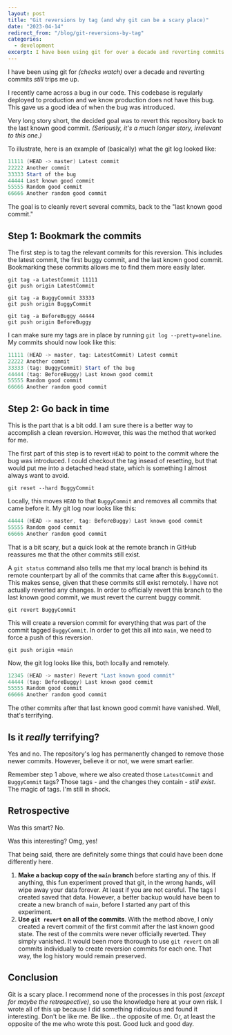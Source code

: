 ```yaml
---
layout: post
title: "Git reversions by tag (and why git can be a scary place)"
date: "2023-04-14"
redirect_from: "/blog/git-reversions-by-tag"
categories:
  - development
excerpt: I have been using git for over a decade and reverting commits still trips me up.
---
```


I have been using git for _(checks watch)_ over a decade and reverting commits _still_ trips me up. 

I recently came across a bug in our code. This codebase is regularly deployed to production and we know production does not have this bug. This gave us a good idea of when the bug was introduced. 

Very long story short, the decided goal was to revert this repository back to the last known good commit. _(Seriously, it's a much longer story, irrelevant to this one.)_

To illustrate, here is an example of (basically) what the git log looked like:

```powershell
11111 (HEAD -> master) Latest commit
22222 Another commit
33333 Start of the bug
44444 Last known good commit
55555 Random good commit
66666 Another random good commit
```

The goal is to cleanly revert several commits, back to the "last known good commit."


## Step 1: Bookmark the commits

The first step is to tag the relevant commits for this reversion. This includes the latest commit, the first buggy commit, and the last known good commit. Bookmarking these commits allows me to find them more easily later.

```
git tag -a LatestCommit 11111
git push origin LatestCommit

git tag -a BuggyCommit 33333
git push origin BuggyCommit

git tag -a BeforeBuggy 44444
git push origin BeforeBuggy
```

I can make sure my tags are in place by running `git log --pretty=oneline`. My commits should now look like this:

```powershell
11111 (HEAD -> master, tag: LatestCommit) Latest commit
22222 Another commit
33333 (tag: BuggyCommit) Start of the bug
44444 (tag: BeforeBuggy) Last known good commit
55555 Random good commit
66666 Another random good commit
```


## Step 2: Go back in time

This is the part that is a bit odd. I am sure there is a better way to accomplish a clean reversion. However, this was the method that worked for me.

The first part of this step is to revert `HEAD` to point to the commit where the bug was introduced. I could checkout the tag insead of resetting, but that would put me into a detached head state, which is something I almost always want to avoid.

```
git reset --hard BuggyCommit
```

Locally, this moves `HEAD` to that `BuggyCommit` and removes all commits that came before it. My git log now looks like this:

```powershell
44444 (HEAD -> master, tag: BeforeBuggy) Last known good commit
55555 Random good commit
66666 Another random good commit
```

That is a bit scary, but a quick look at the remote branch in GitHub reassures me that the other commits still exist. 

A `git status` command also tells me that my local branch is behind its remote counterpart by all of the commits that came after this `BuggyCommit`. This makes sense, given that these commits still exist remotely. I have not actually reverted any changes. In order to officially revert this branch to the last known good commit, we must revert the current buggy commit.

```
git revert BuggyCommit
```

This will create a reversion commit for everything that was part of the commit tagged `BuggyCommit`. In order to get this all into `main`, we need to force a push of this reversion.

```
git push origin +main
```

Now, the git log looks like this, both locally and remotely.

```powershell
12345 (HEAD -> master) Revert "Last known good commit"
44444 (tag: BeforeBuggy) Last known good commit
55555 Random good commit
66666 Another random good commit
```

The other commits after that last known good commit have vanished. Well, that's terrifying.


## Is it _really_ terrifying?

Yes and no. The repository's log has permanently changed to remove those newer commits. However, believe it or not, we were smart earlier. 

Remember step 1 above, where we also created those `LatestCommit` and `BuggyCommit` tags? Those tags - and the changes they contain - _still exist_. The magic of tags. I'm still in shock.


## Retrospective

Was this smart? No. 

Was this interesting? Omg, yes!

That being said, there are definitely some things that could have been done differently here.

1. __Make a backup copy of the `main` branch__ before starting any of this. If anything, this fun experiment proved that git, in the wrong hands, will wipe away your data forever. At least if you are not careful. The tags I created saved that data. However, a better backup would have been to create a new branch of `main`, before I started any part of this experiment.
1. __Use `git revert` on all of the commits__. With the method above, I only created a revert commit of the first commit after the last known good state. The rest of the commits were never officially reverted. They simply vanished. It would been more thorough to use `git revert` on all commits individually to create reversion commits for each one. That way, the log history would remain preserved.


## Conclusion

Git is a scary place. I recommend none of the processes in this post _(except for maybe the retrospective)_, so use the knowledge here at your own risk. I wrote all of this up because I did something ridiculous and found it interesting. Don't be like me. Be like... the opposite of me. Or, at least the opposite of the me who wrote this post. Good luck and good day.

